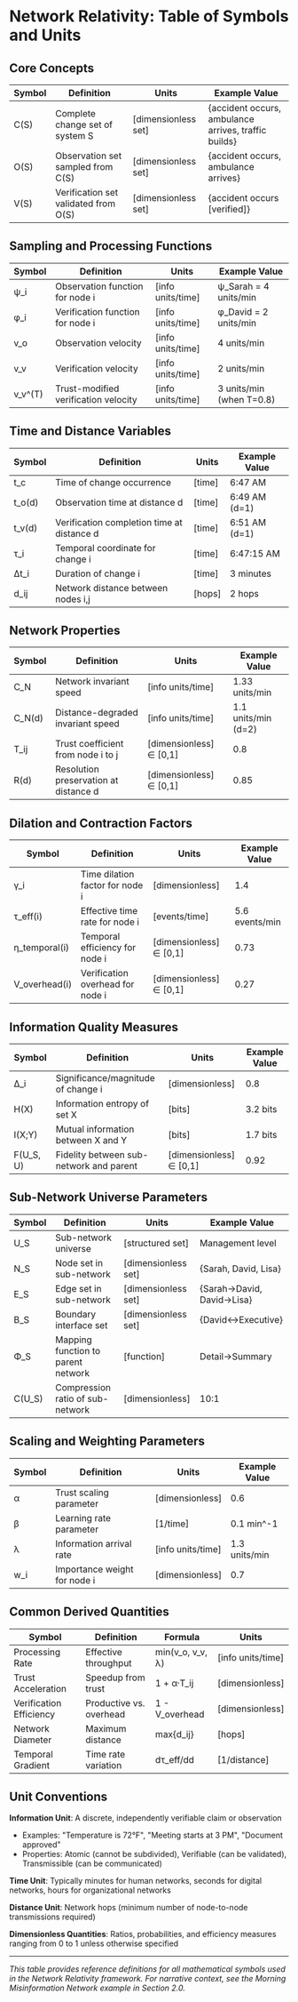 # Network Relativity: Table of Symbols and Units

## Core Concepts

|Symbol|Definition|Units|Example Value|
|---|---|---|---|
|C(S)|Complete change set of system S|[dimensionless set]|{accident occurs, ambulance arrives, traffic builds}|
|O(S)|Observation set sampled from C(S)|[dimensionless set]|{accident occurs, ambulance arrives}|
|V(S)|Verification set validated from O(S)|[dimensionless set]|{accident occurs [verified]}|

## Sampling and Processing Functions

|Symbol|Definition|Units|Example Value|
|---|---|---|---|
|ψ_i|Observation function for node i|[info units/time]|ψ_Sarah = 4 units/min|
|φ_i|Verification function for node i|[info units/time]|φ_David = 2 units/min|
|v_o|Observation velocity|[info units/time]|4 units/min|
|v_v|Verification velocity|[info units/time]|2 units/min|
|v_v^(T)|Trust-modified verification velocity|[info units/time]|3 units/min (when T=0.8)|

## Time and Distance Variables

|Symbol|Definition|Units|Example Value|
|---|---|---|---|
|t_c|Time of change occurrence|[time]|6:47 AM|
|t_o(d)|Observation time at distance d|[time]|6:49 AM (d=1)|
|t_v(d)|Verification completion time at distance d|[time]|6:51 AM (d=1)|
|τ_i|Temporal coordinate for change i|[time]|6:47:15 AM|
|Δt_i|Duration of change i|[time]|3 minutes|
|d_ij|Network distance between nodes i,j|[hops]|2 hops|

## Network Properties

|Symbol|Definition|Units|Example Value|
|---|---|---|---|
|C_N|Network invariant speed|[info units/time]|1.33 units/min|
|C_N(d)|Distance-degraded invariant speed|[info units/time]|1.1 units/min (d=2)|
|T_ij|Trust coefficient from node i to j|[dimensionless] ∈ [0,1]|0.8|
|R(d)|Resolution preservation at distance d|[dimensionless] ∈ [0,1]|0.85|

## Dilation and Contraction Factors

|Symbol|Definition|Units|Example Value|
|---|---|---|---|
|γ_i|Time dilation factor for node i|[dimensionless]|1.4|
|τ_eff(i)|Effective time rate for node i|[events/time]|5.6 events/min|
|η_temporal(i)|Temporal efficiency for node i|[dimensionless] ∈ [0,1]|0.73|
|V_overhead(i)|Verification overhead for node i|[dimensionless] ∈ [0,1]|0.27|

## Information Quality Measures

|Symbol|Definition|Units|Example Value|
|---|---|---|---|
|Δ_i|Significance/magnitude of change i|[dimensionless]|0.8|
|H(X)|Information entropy of set X|[bits]|3.2 bits|
|I(X;Y)|Mutual information between X and Y|[bits]|1.7 bits|
|F(U_S, U)|Fidelity between sub-network and parent|[dimensionless] ∈ [0,1]|0.92|

## Sub-Network Universe Parameters

|Symbol|Definition|Units|Example Value|
|---|---|---|---|
|U_S|Sub-network universe|[structured set]|Management level|
|N_S|Node set in sub-network|[dimensionless set]|{Sarah, David, Lisa}|
|E_S|Edge set in sub-network|[dimensionless set]|{Sarah→David, David→Lisa}|
|B_S|Boundary interface set|[dimensionless set]|{David↔Executive}|
|Φ_S|Mapping function to parent network|[function]|Detail→Summary|
|C(U_S)|Compression ratio of sub-network|[dimensionless]|10:1|

## Scaling and Weighting Parameters

|Symbol|Definition|Units|Example Value|
|---|---|---|---|
|α|Trust scaling parameter|[dimensionless]|0.6|
|β|Learning rate parameter|[1/time]|0.1 min^-1|
|λ|Information arrival rate|[info units/time]|1.3 units/min|
|w_i|Importance weight for node i|[dimensionless]|0.7|

## Common Derived Quantities

|Symbol|Definition|Formula|Units|
|---|---|---|---|
|Processing Rate|Effective throughput|min(v_o, v_v, λ)|[info units/time]|
|Trust Acceleration|Speedup from trust|1 + α·T_ij|[dimensionless]|
|Verification Efficiency|Productive vs. overhead|1 - V_overhead|[dimensionless]|
|Network Diameter|Maximum distance|max{d_ij}|[hops]|
|Temporal Gradient|Time rate variation|dτ_eff/dd|[1/distance]|

## Unit Conventions

**Information Unit**: A discrete, independently verifiable claim or observation

- Examples: "Temperature is 72°F", "Meeting starts at 3 PM", "Document approved"
- Properties: Atomic (cannot be subdivided), Verifiable (can be validated), Transmissible (can be communicated)

**Time Unit**: Typically minutes for human networks, seconds for digital networks, hours for organizational networks

**Distance Unit**: Network hops (minimum number of node-to-node transmissions required)

**Dimensionless Quantities**: Ratios, probabilities, and efficiency measures ranging from 0 to 1 unless otherwise specified

---

_This table provides reference definitions for all mathematical symbols used in the Network Relativity framework. For narrative context, see the Morning Misinformation Network example in Section 2.0._
